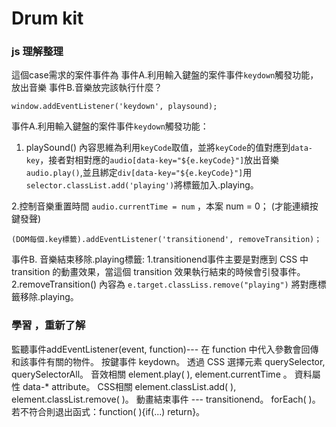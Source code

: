 # Drum kit

### js 理解整理
這個case需求的案件事件為 事件A.利用輸入鍵盤的案件事件`keydown`觸發功能，放出音樂  事件B.音樂放完該執行什麼？

 
 ```
window.addEventListener('keydown', playsound);
```
事件A.利用輸入鍵盤的案件事件`keydown`觸發功能：
1. playSound() 內容思維為利用`keyCode`取值，並將`keyCode`的值對應到`data-key`，接者對相對應的`audio[data-key="${e.keyCode}"]`放出音樂	 `audio.play()`,並且綁定`div[data-key="${e.keyCode}"]`用`selector.classList.add('playing')`將標籤加入.playing。

2.控制音樂重置時間 `audio.currentTime = num`  ，本案 num = 0； (才能連續按鍵發聲) 

 

```
(DOM每個.key標籤).addEventListener('transitionend', removeTransition)；
```
事件B. 音樂結束移除.playing標籤:
1.transitionend事件主要是對應到 CSS 中 transition 的動畫效果，當這個 transition 效果執行結束的時候會引發事件。
2.removeTransition() 內容為 `e.target.classLiss.remove("playing")`  將對應標籤移除.playing。



### 學習 ，重新了解

監聽事件addEventListener(event, function)--- 在 function 中代入參數會回傳和該事件有關的物件。
按鍵事件 keydown。
透過 CSS 選擇元素 querySelector, querySelectorAll。
音效相關 element.play( ), element.currentTime 。
資料屬性 data-* attribute。
CSS相關 element.classList.add( ), element.classList.remove( )。
動畫結束事件 --- transitionend。
forEach( )。
若不符合則退出函式：function( ){if(...) return}。

